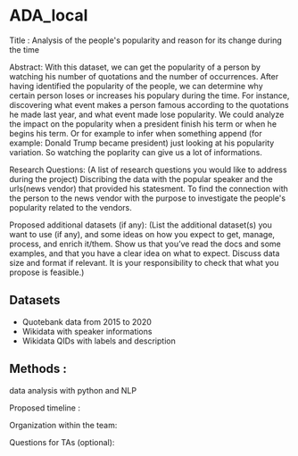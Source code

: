 # ADA_local
Title : Analysis of the people's popularity and reason for its change during the time

Abstract:  With this dataset, we can get the popularity of a person by watching his number of quotations and the number of occurrences. After having identified the popularity of the people, we can determine why certain person loses or increases his populary during the time. For instance, discovering what event makes a person famous according to the quotations he made last year, and what event made lose popularity. We could analyze the impact on the popularity when a president finish his term or when he begins his term. Or for example to infer when something append (for example: Donald Trump became president) just looking at his popularity variation. So watching the poplarity can give us a lot of informations.

Research Questions: (A list of research questions you would like to address during the project)
Discribing the data with the popular speaker and the urls(news vendor) that provided his statesment. To find the connection with the person to the news vendor with the purpose to investigate the people's popularity related to the vendors.

Proposed additional datasets (if any): (List the additional dataset(s) you want to use (if any), and some ideas on how you expect to get, manage, process, and enrich it/them. Show us that you’ve read the docs and some examples, and that you have a clear idea on what to expect. Discuss data size and format if relevant. It is your responsibility to check that what you propose is feasible.)

## Datasets
- Quotebank data from 2015 to 2020
- Wikidata with speaker informations
- Wikidata QIDs with labels and description

## Methods : 
data analysis with python and NLP


Proposed timeline :

Organization within the team: 

Questions for TAs (optional): 
